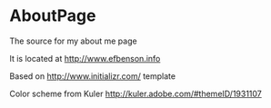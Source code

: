 AboutPage
=========

The source for my about me page

It is located at http://www.efbenson.info

Based on http://www.initializr.com/ template

Color scheme from Kuler http://kuler.adobe.com/#themeID/1931107

